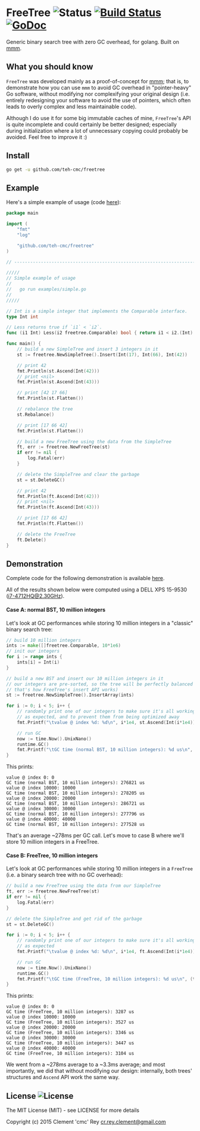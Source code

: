 # FreeTree ![Status](https://img.shields.io/badge/status-stable-green.svg?style=plastic) [![Build Status](http://img.shields.io/travis/teh-cmc/freetree.svg?style=plastic)](https://travis-ci.org/teh-cmc/freetree) [![GoDoc](http://img.shields.io/badge/go-documentation-blue.svg?style=plastic)](http://godoc.org/github.com/teh-cmc/freetree)

Generic binary search tree with zero GC overhead, for golang. Built on [mmm](https://github.com/teh-cmc/mmm).

## What you should know

`FreeTree` was developed mainly as a proof-of-concept for [mmm](https://github.com/teh-cmc/mmm); that is, to demonstrate how you can use `mmm` to avoid GC overhead in "pointer-heavy" Go software, without modifying nor complexifying your original design (i.e. entirely redesigning your software to avoid the use of pointers, which often leads to overly complex and less maintainable code).

Although I do use it for some big immutable caches of mine, `FreeTree`'s API is quite incomplete and could certainly be better designed; especially during initialization where a lot of unnecessary copying could probably be avoided.
Feel free to improve it :)

## Install

```bash
go get -u github.com/teh-cmc/freetree
```

## Example

Here's a simple example of usage (code [here](examples/simple.go)):

```Go
package main

import (
	"fmt"
	"log"

	"github.com/teh-cmc/freetree"
)

// -----------------------------------------------------------------------------

/////
// Simple example of usage
//
//   go run examples/simple.go
//
/////

// Int is a simple integer that implements the Comparable interface.
type Int int

// Less returns true if `i1` < `i2`.
func (i1 Int) Less(i2 freetree.Comparable) bool { return i1 < i2.(Int) }

func main() {
	// build a new SimpleTree and insert 3 integers in it
	st := freetree.NewSimpleTree().Insert(Int(17), Int(66), Int(42))

	// print 42
	fmt.Println(st.Ascend(Int(42)))
	// print <nil>
	fmt.Println(st.Ascend(Int(43)))

	// print [42 17 66]
	fmt.Println(st.Flatten())

	// rebalance the tree
	st.Rebalance()

	// print [17 66 42]
	fmt.Println(st.Flatten())

	// build a new FreeTree using the data from the SimpleTree
	ft, err := freetree.NewFreeTree(st)
	if err != nil {
		log.Fatal(err)
	}

	// delete the SimpleTree and clear the garbage
	st = st.DeleteGC()

	// print 42
	fmt.Println(ft.Ascend(Int(42)))
	// print <nil>
	fmt.Println(ft.Ascend(Int(43)))

	// print [17 66 42]
	fmt.Println(ft.Flatten())

	// delete the FreeTree
	ft.Delete()
}
```

## Demonstration

Complete code for the following demonstration is available [here](experiment/experiment.go).

All of the results shown below were computed using a DELL XPS 15-9530 (i7-4712HQ@2.30GHz).

#### Case A: normal BST, 10 million integers

Let's look at GC performances while storing 10 million integers in a "classic" binary search tree:

```Go
// build 10 million integers
ints := make([]freetree.Comparable, 10*1e6)
// init our integers
for i := range ints {
	ints[i] = Int(i)
}

// build a new BST and insert our 10 million integers in it
// our integers are pre-sorted, so the tree will be perfectly balanced (because
// that's how FreeTree's insert API works)
st := freetree.NewSimpleTree().InsertArray(ints)

for i := 0; i < 5; i++ {
	// randomly print one of our integers to make sure it's all working
	// as expected, and to prevent them from being optimized away
	fmt.Printf("\tvalue @ index %d: %d\n", i*1e4, st.Ascend(Int(i*1e4)))

	// run GC
	now := time.Now().UnixNano()
	runtime.GC()
	fmt.Printf("\tGC time (normal BST, 10 million integers): %d us\n", (time.Now().UnixNano()-now)/1e3)
}
```

This prints:

```
value @ index 0: 0
GC time (normal BST, 10 million integers): 276821 us
value @ index 10000: 10000
GC time (normal BST, 10 million integers): 278205 us
value @ index 20000: 20000
GC time (normal BST, 10 million integers): 286721 us
value @ index 30000: 30000
GC time (normal BST, 10 million integers): 277796 us
value @ index 40000: 40000
GC time (normal BST, 10 million integers): 277528 us
```

That's an average ~278ms per GC call.
Let's move to case B where we'll store 10 million integers in a FreeTree.

#### Case B: FreeTree, 10 million integers

Let's look at GC performances while storing 10 million integers in a `FreeTree` (i.e. a binary search tree with no GC overhead):

```Go
// build a new FreeTree using the data from our SimpleTree
ft, err := freetree.NewFreeTree(st)
if err != nil {
	log.Fatal(err)
}

// delete the SimpleTree and get rid of the garbage
st = st.DeleteGC()

for i := 0; i < 5; i++ {
	// randomly print one of our integers to make sure it's all working
	// as expected
	fmt.Printf("\tvalue @ index %d: %d\n", i*1e4, ft.Ascend(Int(i*1e4)))

	// run GC
	now := time.Now().UnixNano()
	runtime.GC()
	fmt.Printf("\tGC time (FreeTree, 10 million integers): %d us\n", (time.Now().UnixNano()-now)/1e3)
}
```

This prints:

```
value @ index 0: 0
GC time (FreeTree, 10 million integers): 3287 us
value @ index 10000: 10000
GC time (FreeTree, 10 million integers): 3527 us
value @ index 20000: 20000
GC time (FreeTree, 10 million integers): 3346 us
value @ index 30000: 30000
GC time (FreeTree, 10 million integers): 3447 us
value @ index 40000: 40000
GC time (FreeTree, 10 million integers): 3104 us
```

We went from a ~278ms average to a ~3.3ms average; and most importantly, we did that without modifying our design: internally, both trees' structures and `Ascend` API work the same way.


## License ![License](https://img.shields.io/badge/license-MIT-blue.svg?style=plastic)

The MIT License (MIT) - see LICENSE for more details

Copyright (c) 2015	Clement 'cmc' Rey	<cr.rey.clement@gmail.com>
